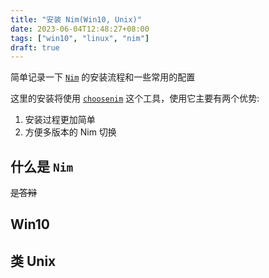 ```yaml
---
title: "安装 Nim(Win10, Unix)"
date: 2023-06-04T12:48:27+08:00
tags: ["win10", "linux", "nim"]
draft: true
---
```


简单记录一下 [`Nim`](https://nim-lang.org/) 的安装流程和一些常用的配置

<!--more-->

这里的安装将使用 [`choosenim`](https://github.com/dom96/choosenim) 这个工具，使用它主要有两个优势:

1. 安装过程更加简单
2. 方便多版本的 Nim 切换

## 什么是 `Nim`

~~是答辩~~

## Win10




## 类 Unix
